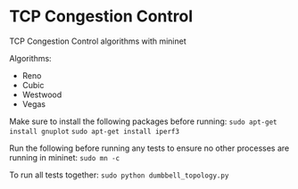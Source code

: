 # TCP Congestion Control
TCP Congestion Control algorithms with mininet

Algorithms:
  * Reno
  * Cubic
  * Westwood
  * Vegas

Make sure to install the following packages before running: 
`sudo apt-get install gnuplot`
`sudo apt-get install iperf3`

Run the following before running any tests to ensure no other processes are running in mininet:
`sudo mn -c`

To run all tests together:
`sudo python dumbbell_topology.py`
